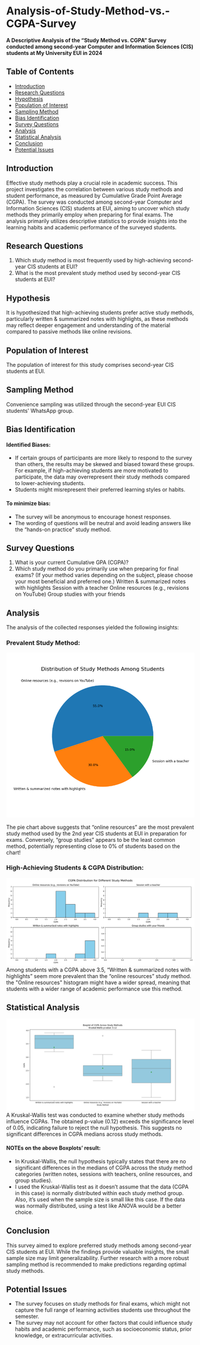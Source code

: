 # Analysis-of-Study-Method-vs.-CGPA-Survey
**A Descriptive Analysis of the “Study Method vs. CGPA” Survey conducted among second-year Computer and Information Sciences (CIS) students at My University EUI in 2024**

## Table of Contents
- [Introduction](#introduction)
- [Research Questions](#research-questions)
- [Hypothesis](#hypothesis)
- [Population of Interest](#population-of-interest)
- [Sampling Method](#sampling-method)
- [Bias Identification](#bias-identification)
- [Survey Questions](#survey-questions)
- [Analysis](#analysis)
- [Statistical Analysis](#statistical-analysis)
- [Conclusion](#conclusion)
- [Potential Issues](#potential-issues)

## Introduction
Effective study methods play a crucial role in academic success. This project investigates the correlation between various study methods and student performance, as measured by Cumulative Grade Point Average (CGPA). The survey was conducted among second-year Computer and Information Sciences (CIS) students at EUI, aiming to uncover which study methods they primarily employ when preparing for final exams. The analysis primarily utilizes descriptive statistics to provide insights into the learning habits and academic performance of the surveyed students.

## Research Questions
1. Which study method is most frequently used by high-achieving second-year CIS students at EUI?
2. What is the most prevalent study method used by second-year CIS students at EUI?

## Hypothesis
It is hypothesized that high-achieving students prefer active study methods, particularly written & summarized notes with highlights, as these methods may reflect deeper engagement and understanding of the material compared to passive methods like online revisions.

## Population of Interest
The population of interest for this study comprises second-year CIS students at EUI.

## Sampling Method
Convenience sampling was utilized through the second-year EUI CIS students' WhatsApp group.

## Bias Identification
#### Identified Biases:
- If certain groups of participants are more likely to respond to the survey than others, the results may be skewed and biased toward these groups. For example, if high-achieving students are more motivated to participate, the data may overrepresent their study methods compared to lower-achieving students.
- Students might misrepresent their preferred learning styles or habits.
#### To minimize bias:
- The survey will be anonymous to encourage honest responses. 
- The wording of questions will be neutral and avoid leading answers like the “hands-on practice” study method.

## Survey Questions
1. What is your current Cumulative GPA (CGPA)?
2. Which study method do you primarily use when preparing for final exams? (If your method varies depending on the subject, please choose your most beneficial and preferred one.)
Written & summarized notes with highlights
Session with a teacher
Online resources (e.g., revisions on YouTube)
Group studies with your friends

## Analysis
The analysis of the collected responses yielded the following insights:

### Prevalent Study Method:
![Distribution of Study Methods Among Students](https://github.com/MohamedMostafa259/Analysis-of-Study-Method-vs.-CGPA-Survey/blob/main/Distribution%20of%20Study%20Methods%20Among%20Students.png)

The pie chart above suggests that “online resources” are the most prevalent study method used by the 2nd year CIS students at EUI in preparation for exams. Conversely, “group studies” appears to be the least common method, potentially representing close to 0% of students based on the chart!

### High-Achieving Students & CGPA Distribution: 
![CGPA Distribution for each Study Method](https://github.com/MohamedMostafa259/Analysis-of-Study-Method-vs.-CGPA-Survey/blob/main/CGPA%20Distribution%20for%20each%20Study%20Method.png)
Among students with a CGPA above 3.5, “Written & summarized notes with highlights” seem more prevalent than the “online resources” study method.
the "Online resources" histogram might have a wider spread, meaning that students with a wider range of academic performance use this method.

## Statistical Analysis
![Boxplot of CGPA Across Study Methods](https://github.com/MohamedMostafa259/Analysis-of-Study-Method-vs.-CGPA-Survey/blob/main/Boxplot%20of%20CGPA%20Across%20Study%20Methods.png)
A Kruskal-Wallis test was conducted to examine whether study methods influence CGPAs. The obtained p-value (0.12) exceeds the significance level of 0.05, indicating failure to reject the null hypothesis. This suggests no significant differences in CGPA medians across study methods.

#### NOTEs on the above Boxplots’ result: 
-	In Kruskal-Wallis, the null hypothesis typically states that there are no significant differences in the medians of CGPA across the study method categories (written notes, sessions with teachers, online resources, and group studies). 
- I used the Kruskal-Wallis test as it doesn’t assume that the data (CGPA in this case) is normally distributed within each study method group. Also, it’s used when the sample size is small like this case. If the data was normally distributed, using a test like ANOVA would be a better choice.

## Conclusion
This survey aimed to explore preferred study methods among second-year CIS students at EUI. While the findings provide valuable insights, the small sample size may limit generalizability. Further research with a more robust sampling method is recommended to make predictions regarding optimal study methods.

## Potential Issues
- The survey focuses on study methods for final exams, which might not capture the full range of learning activities students use throughout the semester.
- The survey may not account for other factors that could influence study habits and academic performance, such as socioeconomic status, prior knowledge, or extracurricular activities.
